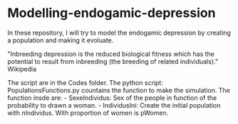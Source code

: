 # Modelling-endogamic-depression
In these repository, I will try to model the endogamic depression by creating a population and making it evoluate.

"Inbreeding depression is the reduced biological fitness which has the potential to result from inbreeding (the breeding of related individuals)." Wikipedia

The script are in the Codes folder.
The python script: PopulationsFunctions.py countains the function to make the simulation.
	The function insde are:
  	- SexeIndividus: Sex of the people in function of the probability to drawn a woman.
    - IndividusIni: Create the initial population with nIndividus. With proportion of women is pWomen.



